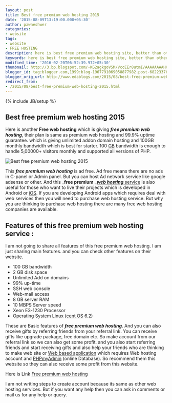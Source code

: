 ```yaml
---
layout: post
title: Best free premium web hosting 2015
date: '2015-08-09T13:19:00.000+05:30'
author: pawneshwer
categories:
- website
tags:
- website
- FREE HOSTING
description: here is best free premium web hosting site, better than other web hosting, top free premium web hosting, free premium web hosting 2015, free web hosting
keywords: here is best free premium web hosting site, better than other web hosting, top free premium web hosting, free premium web hosting 2015, free web hosting
modified_time: '2016-02-20T06:52:39.972+05:30'
thumbnail: http://3.bp.blogspot.com/-KG2agkgoVSM/VccEEr8utmI/AAAAAAAAHX8/FbXLF67boAU/s72-c/best-free-premium-web-hosting-2015.png
blogger_id: tag:blogger.com,1999:blog-1967791069058877982.post-6822337614755318679
blogger_orig_url: http://www.edablogs.com/2015/08/best-free-premium-web-hosting-2015.html
redirect_from:
- /2015/08/best-free-premium-web-hosting-2015.html
---
```


{% include JB/setup %}

## Best free premium web hosting 2015

Here is another **Free web hosting** which is giving _**free premium web hosting**_, their plan is same as premium web hosting and 99.9% uptime guarantee. which is giving unlimited addon domain hosting and 100GB monthly bandwidth which is best for starter. 100 [GB](http://en.wikipedia.org/wiki/Gigabyte "Gigabyte") bandwidth is enough to handle 5,00000+ visitors monthly and supported all versions of PHP.

![Best free premium web hosting 2015](http://3.bp.blogspot.com/-KG2agkgoVSM/VccEEr8utmI/AAAAAAAAHX8/FbXLF67boAU/s320/best-free-premium-web-hosting-2015.png "Best free premium web hosting 2015")

This _**free premium web hosting**_ is ad free. Ad free means there are no ads in C-panel or Admin panel. But you can host Ad network service like google adsense or other. And this _**free premium** _[_**web hosting**_ service](http://en.wikipedia.org/wiki/Web_hosting_service "Web hosting service") is also useful for those who want to live their projects which is developed in Android or [iOS](http://en.wikipedia.org/wiki/IOS "IOS"). If you are developing Android apps which requires deal with web services then you will need to purchase web hosting service. But why you are thinking to purchase web hosting there are many free web hosting companies are available.

## Features of this free premium web hosting service :

I am not going to share all features of this free premium web hosting. I am just sharing main features. and you can check other features on their website.

*   100 GB bandwidth
*   2 GB disk space
*   Unlimited Add on domains
*   99% up-time
*   SSH web console
*   Web-mail access
*   8 GB server RAM
*   10 MBPS Server speed
*   Xeon E3-1230 Processor
*   Operating System Linux ([cent OS](http://en.wikipedia.org/wiki/CentOS "CentOS") 6.2)

These are Basic features of _**free premium web hosting**_. And you can also receive gifts by referring friends from your referral link. You can receive gifts like upgrade package, free domain etc. So make account from our referral link so we can also get some profit. and you also start referring friends and start receiving gifts and also help your friends who are thinking to make web site or [Web based application](http://en.wikipedia.org/wiki/Web_application "Web application") which requires Web hosting account and [PHPmyAdmin](http://en.wikipedia.org/wiki/PhpMyAdmin "PhpMyAdmin") (online Database). So recommend them this website so they can also receive some profit from this website.

Here is Link [Free premium web hosting](http://api.hostinger.co.uk/redir/11076788)

I am not writing steps to create account because its same as other web hosting services. But if you want any help then you can ask in comments or mail us for any help or query.